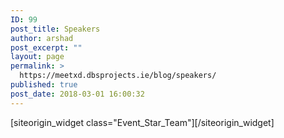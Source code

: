 ```yaml
---
ID: 99
post_title: Speakers
author: arshad
post_excerpt: ""
layout: page
permalink: >
  https://meetxd.dbsprojects.ie/blog/speakers/
published: true
post_date: 2018-03-01 16:00:32
---
```

<div id="pl-77"  class="panel-layout" ><div id="pg-77-0"  class="panel-grid panel-no-style" ><div id="pgc-77-0-0"  class="panel-grid-cell"  data-weight="1" ><div id="panel-77-0-0-0" class="so-panel widget widget_event_star_team panel-first-child panel-last-child" data-index="0" data-style="{&quot;background_image_attachment&quot;:false,&quot;background_display&quot;:&quot;tile&quot;}" >[siteorigin_widget class="Event_Star_Team"]<input type="hidden" value="{&quot;instance&quot;:{&quot;unique_id&quot;:&quot;&quot;,&quot;title&quot;:&quot;Event Speakers&quot;,&quot;at_all_page_items&quot;:[{&quot;page_id&quot;:190},{&quot;page_id&quot;:192},{&quot;page_id&quot;:184},{&quot;page_id&quot;:171},{&quot;page_id&quot;:0},{&quot;page_id&quot;:196},{&quot;page_id&quot;:186},{&quot;page_id&quot;:188},{&quot;page_id&quot;:194}],&quot;column_number&quot;:&quot;4&quot;,&quot;background_options&quot;:&quot;gray&quot;},&quot;args&quot;:{&quot;before_widget&quot;:&quot;&lt;div id=&quot;panel-77-0-0-0&quot; class=&quot;so-panel widget widget_event_star_team panel-first-child panel-last-child&quot; data-index=&quot;0&quot; data-style=&quot;{&amp;quot;background_image_attachment&amp;quot;:false,&amp;quot;background_display&amp;quot;:&amp;quot;tile&amp;quot;}&quot; &gt;&quot;,&quot;after_widget&quot;:&quot;&lt;/div&gt;&quot;,&quot;before_title&quot;:&quot;&lt;h3 class=&quot;widget-title&quot;&gt;&quot;,&quot;after_title&quot;:&quot;&lt;/h3&gt;&quot;,&quot;widget_id&quot;:&quot;widget-0-0-0&quot;}}" />[/siteorigin_widget]</div></div></div></div>